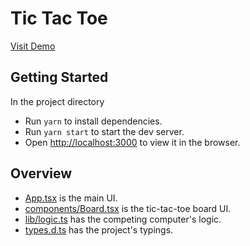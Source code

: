 # Tic Tac Toe

[Visit Demo](https://tictactoenow.herokuapp.com/)

## Getting Started

In the project directory

- Run `yarn` to install dependencies.
- Run `yarn start` to start the dev server.
- Open [http://localhost:3000](http://localhost:3000) to view it in the browser.

## Overview

- [App.tsx](./src/App.tsx) is the main UI.
- [components/Board.tsx](./src/components/Board.tsx) is the tic-tac-toe board UI.
- [lib/logic.ts](./src/lib/logic.ts) has the competing computer's logic.
- [types.d.ts](./src/types.d.ts) has the project's typings.
